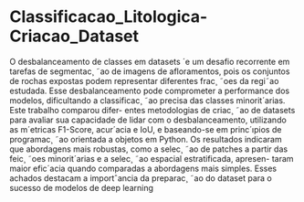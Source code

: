 # Classificacao_Litologica-Criacao_Dataset

O desbalanceamento de classes em datasets ´e um desafio recorrente
em tarefas de segmentac¸ ˜ao de imagens de afloramentos, pois os conjuntos de
rochas expostas podem representar diferentes frac¸ ˜oes da regi˜ao estudada. Esse
desbalanceamento pode comprometer a performance dos modelos, dificultando
a classificac¸ ˜ao precisa das classes minorit´arias. Este trabalho comparou difer-
entes metodologias de criac¸ ˜ao de datasets para avaliar sua capacidade de lidar
com o desbalanceamento, utilizando as m´etricas F1-Score, acur´acia e IoU, e
baseando-se em princ´ıpios de programac¸ ˜ao orientada a objetos em Python. Os
resultados indicaram que abordagens mais robustas, como a selec¸ ˜ao de patches
a partir das feic¸ ˜oes minorit´arias e a selec¸ ˜ao espacial estratificada, apresen-
taram maior efic´acia quando comparadas a abordagens mais simples. Esses
achados destacam a importˆancia da preparac¸ ˜ao do dataset para o sucesso de
modelos de deep learning
